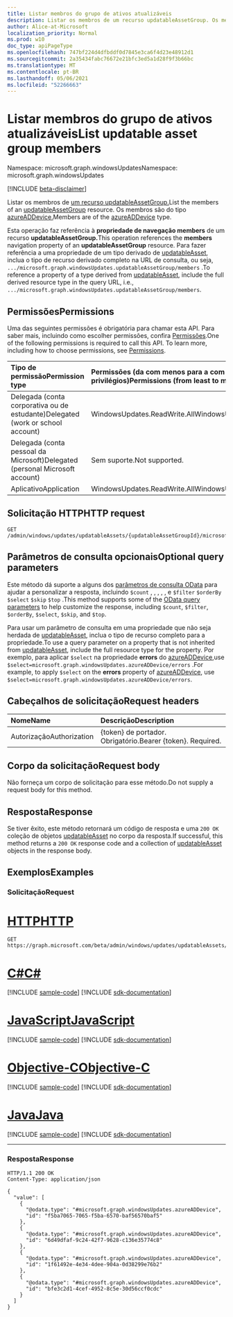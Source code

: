 ```yaml
---
title: Listar membros do grupo de ativos atualizáveis
description: Listar os membros de um recurso updatableAssetGroup. Os membros são do tipo azureADDevice.
author: Alice-at-Microsoft
localization_priority: Normal
ms.prod: w10
doc_type: apiPageType
ms.openlocfilehash: 747bf224d4dfbddf0d7845e3ca6f4d23e48912d1
ms.sourcegitcommit: 2a35434fabc76672e21bfc3ed5a1d28f9f3b66bc
ms.translationtype: MT
ms.contentlocale: pt-BR
ms.lasthandoff: 05/06/2021
ms.locfileid: "52266663"
---
```

# <a name="list-updatable-asset-group-members"></a><span data-ttu-id="47edd-104">Listar membros do grupo de ativos atualizáveis</span><span class="sxs-lookup"><span data-stu-id="47edd-104">List updatable asset group members</span></span>
<span data-ttu-id="47edd-105">Namespace: microsoft.graph.windowsUpdates</span><span class="sxs-lookup"><span data-stu-id="47edd-105">Namespace: microsoft.graph.windowsUpdates</span></span>

[!INCLUDE [beta-disclaimer](../../includes/beta-disclaimer.md)]

<span data-ttu-id="47edd-106">Listar os membros de [um recurso updatableAssetGroup.](../resources/windowsupdates-updatableassetgroup.md)</span><span class="sxs-lookup"><span data-stu-id="47edd-106">List the members of an [updatableAssetGroup](../resources/windowsupdates-updatableassetgroup.md) resource.</span></span> <span data-ttu-id="47edd-107">Os membros são do tipo [azureADDevice.](../resources/windowsupdates-azureaddevice.md)</span><span class="sxs-lookup"><span data-stu-id="47edd-107">Members are of the [azureADDevice](../resources/windowsupdates-azureaddevice.md) type.</span></span>

<span data-ttu-id="47edd-108">Esta operação faz referência à **propriedade de navegação members** de um recurso **updatableAssetGroup.**</span><span class="sxs-lookup"><span data-stu-id="47edd-108">This operation references the **members** navigation property of an **updatableAssetGroup** resource.</span></span> <span data-ttu-id="47edd-109">Para fazer referência a uma propriedade de um tipo derivado de [updatableAsset](../resources/windowsupdates-updatableasset.md), inclua o tipo de recurso derivado completo na URL de consulta, ou seja, `.../microsoft.graph.windowsUpdates.updatableAssetGroup/members` .</span><span class="sxs-lookup"><span data-stu-id="47edd-109">To reference a property of a type derived from [updatableAsset](../resources/windowsupdates-updatableasset.md), include the full derived resource type in the query URL, i.e., `.../microsoft.graph.windowsUpdates.updatableAssetGroup/members`.</span></span>

## <a name="permissions"></a><span data-ttu-id="47edd-110">Permissões</span><span class="sxs-lookup"><span data-stu-id="47edd-110">Permissions</span></span>
<span data-ttu-id="47edd-p104">Uma das seguintes permissões é obrigatória para chamar esta API. Para saber mais, incluindo como escolher permissões, confira [Permissões](/graph/permissions-reference).</span><span class="sxs-lookup"><span data-stu-id="47edd-p104">One of the following permissions is required to call this API. To learn more, including how to choose permissions, see [Permissions](/graph/permissions-reference).</span></span>

|<span data-ttu-id="47edd-113">Tipo de permissão</span><span class="sxs-lookup"><span data-stu-id="47edd-113">Permission type</span></span>|<span data-ttu-id="47edd-114">Permissões (da com menos para a com mais privilégios)</span><span class="sxs-lookup"><span data-stu-id="47edd-114">Permissions (from least to most privileged)</span></span>|
|:---|:---|
|<span data-ttu-id="47edd-115">Delegada (conta corporativa ou de estudante)</span><span class="sxs-lookup"><span data-stu-id="47edd-115">Delegated (work or school account)</span></span>|<span data-ttu-id="47edd-116">WindowsUpdates.ReadWrite.All</span><span class="sxs-lookup"><span data-stu-id="47edd-116">WindowsUpdates.ReadWrite.All</span></span>|
|<span data-ttu-id="47edd-117">Delegada (conta pessoal da Microsoft)</span><span class="sxs-lookup"><span data-stu-id="47edd-117">Delegated (personal Microsoft account)</span></span>|<span data-ttu-id="47edd-118">Sem suporte.</span><span class="sxs-lookup"><span data-stu-id="47edd-118">Not supported.</span></span>|
|<span data-ttu-id="47edd-119">Aplicativo</span><span class="sxs-lookup"><span data-stu-id="47edd-119">Application</span></span>|<span data-ttu-id="47edd-120">WindowsUpdates.ReadWrite.All</span><span class="sxs-lookup"><span data-stu-id="47edd-120">WindowsUpdates.ReadWrite.All</span></span>|

## <a name="http-request"></a><span data-ttu-id="47edd-121">Solicitação HTTP</span><span class="sxs-lookup"><span data-stu-id="47edd-121">HTTP request</span></span>

<!-- {
  "blockType": "ignored"
}
-->
``` http
GET /admin/windows/updates/updatableAssets/{updatableAssetGroupId}/microsoft.graph.windowsUpdates.updatableAssetGroup/members
```

## <a name="optional-query-parameters"></a><span data-ttu-id="47edd-122">Parâmetros de consulta opcionais</span><span class="sxs-lookup"><span data-stu-id="47edd-122">Optional query parameters</span></span>
<span data-ttu-id="47edd-123">Este método dá suporte a alguns dos [parâmetros de consulta OData](/graph/query-parameters) para ajudar a personalizar a resposta, incluindo `$count` , , , , , e `$filter` `$orderBy` `$select` `$skip` `$top` .</span><span class="sxs-lookup"><span data-stu-id="47edd-123">This method supports some of the [OData query parameters](/graph/query-parameters) to help customize the response, including `$count`, `$filter`, `$orderBy`, `$select`, `$skip`, and `$top`.</span></span>

<span data-ttu-id="47edd-124">Para usar um parâmetro de consulta em uma propriedade que não seja herdada de [updatableAsset](../resources/windowsupdates-updatableasset.md), inclua o tipo de recurso completo para a propriedade.</span><span class="sxs-lookup"><span data-stu-id="47edd-124">To use a query parameter on a property that is not inherited from [updatableAsset](../resources/windowsupdates-updatableasset.md), include the full resource type for the property.</span></span> <span data-ttu-id="47edd-125">Por exemplo, para aplicar `$select` na propriedade **errors** do [azureADDevice,](../resources/windowsupdates-azureaddevice.md)use `$select=microsoft.graph.windowsUpdates.azureADDevice/errors` .</span><span class="sxs-lookup"><span data-stu-id="47edd-125">For example, to apply `$select` on the **errors** property of [azureADDevice](../resources/windowsupdates-azureaddevice.md), use `$select=microsoft.graph.windowsUpdates.azureADDevice/errors`.</span></span>

## <a name="request-headers"></a><span data-ttu-id="47edd-126">Cabeçalhos de solicitação</span><span class="sxs-lookup"><span data-stu-id="47edd-126">Request headers</span></span>
|<span data-ttu-id="47edd-127">Nome</span><span class="sxs-lookup"><span data-stu-id="47edd-127">Name</span></span>|<span data-ttu-id="47edd-128">Descrição</span><span class="sxs-lookup"><span data-stu-id="47edd-128">Description</span></span>|
|:---|:---|
|<span data-ttu-id="47edd-129">Autorização</span><span class="sxs-lookup"><span data-stu-id="47edd-129">Authorization</span></span>|<span data-ttu-id="47edd-p106">{token} de portador. Obrigatório.</span><span class="sxs-lookup"><span data-stu-id="47edd-p106">Bearer {token}. Required.</span></span>|

## <a name="request-body"></a><span data-ttu-id="47edd-132">Corpo da solicitação</span><span class="sxs-lookup"><span data-stu-id="47edd-132">Request body</span></span>
<span data-ttu-id="47edd-133">Não forneça um corpo de solicitação para esse método.</span><span class="sxs-lookup"><span data-stu-id="47edd-133">Do not supply a request body for this method.</span></span>

## <a name="response"></a><span data-ttu-id="47edd-134">Resposta</span><span class="sxs-lookup"><span data-stu-id="47edd-134">Response</span></span>

<span data-ttu-id="47edd-135">Se tiver êxito, este método retornará um código de resposta e uma `200 OK` coleção de objetos [updatableAsset](../resources/windowsupdates-updatableasset.md) no corpo da resposta.</span><span class="sxs-lookup"><span data-stu-id="47edd-135">If successful, this method returns a `200 OK` response code and a collection of [updatableAsset](../resources/windowsupdates-updatableasset.md) objects in the response body.</span></span>

## <a name="examples"></a><span data-ttu-id="47edd-136">Exemplos</span><span class="sxs-lookup"><span data-stu-id="47edd-136">Examples</span></span>

### <a name="request"></a><span data-ttu-id="47edd-137">Solicitação</span><span class="sxs-lookup"><span data-stu-id="47edd-137">Request</span></span>

# <a name="http"></a>[<span data-ttu-id="47edd-138">HTTP</span><span class="sxs-lookup"><span data-stu-id="47edd-138">HTTP</span></span>](#tab/http)
<!-- {
  "blockType": "request",
  "name": "list_updatableasset"
}
-->
``` http
GET https://graph.microsoft.com/beta/admin/windows/updates/updatableAssets/{updatableAssetGroupId}/microsoft.graph.windowsUpdates.updatableAssetGroup/members
```
# <a name="c"></a>[<span data-ttu-id="47edd-139">C#</span><span class="sxs-lookup"><span data-stu-id="47edd-139">C#</span></span>](#tab/csharp)
[!INCLUDE [sample-code](../includes/snippets/csharp/list-updatableasset-csharp-snippets.md)]
[!INCLUDE [sdk-documentation](../includes/snippets/snippets-sdk-documentation-link.md)]

# <a name="javascript"></a>[<span data-ttu-id="47edd-140">JavaScript</span><span class="sxs-lookup"><span data-stu-id="47edd-140">JavaScript</span></span>](#tab/javascript)
[!INCLUDE [sample-code](../includes/snippets/javascript/list-updatableasset-javascript-snippets.md)]
[!INCLUDE [sdk-documentation](../includes/snippets/snippets-sdk-documentation-link.md)]

# <a name="objective-c"></a>[<span data-ttu-id="47edd-141">Objective-C</span><span class="sxs-lookup"><span data-stu-id="47edd-141">Objective-C</span></span>](#tab/objc)
[!INCLUDE [sample-code](../includes/snippets/objc/list-updatableasset-objc-snippets.md)]
[!INCLUDE [sdk-documentation](../includes/snippets/snippets-sdk-documentation-link.md)]

# <a name="java"></a>[<span data-ttu-id="47edd-142">Java</span><span class="sxs-lookup"><span data-stu-id="47edd-142">Java</span></span>](#tab/java)
[!INCLUDE [sample-code](../includes/snippets/java/list-updatableasset-java-snippets.md)]
[!INCLUDE [sdk-documentation](../includes/snippets/snippets-sdk-documentation-link.md)]

---



### <a name="response"></a><span data-ttu-id="47edd-143">Resposta</span><span class="sxs-lookup"><span data-stu-id="47edd-143">Response</span></span>

<!-- {
  "blockType": "response",
  "truncated": true,
  "@odata.type": "Collection(microsoft.graph.windowsUpdates.updatableAsset)"
}
-->
``` http
HTTP/1.1 200 OK
Content-Type: application/json

{
  "value": [
    {
      "@odata.type": "#microsoft.graph.windowsUpdates.azureADDevice",
      "id": "f5ba7065-7065-f5ba-6570-baf56570baf5"
    },
    {
      "@odata.type": "#microsoft.graph.windowsUpdates.azureADDevice",
      "id": "6d49dfaf-9c24-42f7-9628-c136e35774c8"
    },
    {
      "@odata.type": "#microsoft.graph.windowsUpdates.azureADDevice",
      "id": "1f61492e-4e34-4dee-904a-0d38299e76b2"
    },
    {
      "@odata.type": "#microsoft.graph.windowsUpdates.azureADDevice",
      "id": "bfe3c2d1-4cef-4952-8c5e-30d56ccf0cdc"
    }
  ]
}
```

